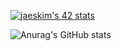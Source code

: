 [![jaeskim's 42 stats](https://badge42.herokuapp.com/api/stats/lnoaille)](https://github.com/JaeSeoKim/badge42)

<!--
![JaeSeoKim's Top Langs](https://github-readme-stats.vercel.app/api/top-langs/?username=Cedrat&layout=compact&bg_color=7f7fd5,86a8e7,91eac9&title_color=fff&text_color=fff)
-->

![Anurag's GitHub stats](https://github-readme-stats.vercel.app/api?username=Cedrat&show_icons=true&theme=gruvbox)
